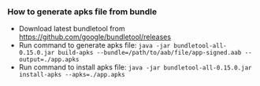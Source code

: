 ### How to generate apks file from bundle

-   Download latest bundletool from https://github.com/google/bundletool/releases
-   Run command to generate apks file: `java -jar bundletool-all-0.15.0.jar build-apks --bundle=/path/to/aab/file/app-signed.aab --output=./app.apks`
-   Run command to install apks file: `java -jar bundletool-all-0.15.0.jar install-apks --apks=./app.apks`
